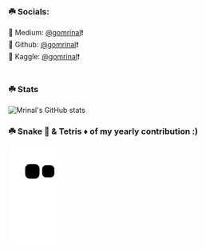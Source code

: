 

### ☘️ Socials:
📎 Medium: [@gomrinal](https://gomrinal.medium.com/)❗
<br>
📎 Github: [@gomrinal](https://www.github.com/gomrinal)❗
<br>
📎 Kaggle: [@gomrinal](https://www.kaggle.com/gomrinal)❗
<br>
<br>
### ☘️ Stats 
![Mrinal's GitHub stats](https://github-readme-stats.vercel.app/api?username=gomrinal&show_icons=true&theme=merko)

### ☘️ Snake 🐍 & Tetris ♦️ of my yearly contribution :)
![snake gif](https://github.com/gomrinal/Actions/blob/output/github-contribution-grid-snake.svg)
